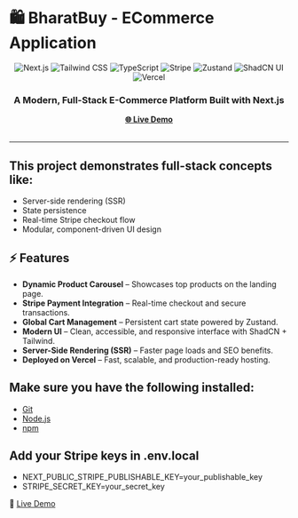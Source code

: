 # 🛍️ BharatBuy - ECommerce Application

<div align="center">
  <div>
    <img src="https://img.shields.io/badge/-Next.js-000000?style=for-the-badge&logo=next.js&logoColor=white" alt="Next.js" />
    <img src="https://img.shields.io/badge/-TailwindCSS-38B2AC?style=for-the-badge&logo=tailwindcss&logoColor=white" alt="Tailwind CSS" />
    <img src="https://img.shields.io/badge/-TypeScript-3178C6?style=for-the-badge&logo=typescript&logoColor=white" alt="TypeScript" />
    <img src="https://img.shields.io/badge/-Stripe-6772E5?style=for-the-badge&logo=stripe&logoColor=white" alt="Stripe" />
    <img src="https://img.shields.io/badge/-Zustand-000000?style=for-the-badge&logoColor=white" alt="Zustand" />
    <img src="https://img.shields.io/badge/-ShadCN_UI-000000?style=for-the-badge&logo=shadcnui&logoColor=white" alt="ShadCN UI" />
    <img src="https://img.shields.io/badge/-Vercel-000000?style=for-the-badge&logo=vercel&logoColor=white" alt="Vercel" />
  </div>
  <h3 align="center">A Modern, Full-Stack E-Commerce Platform Built with Next.js</h3>
  <div align="center">
    <a href="https://next-ecommerce-orcin-one.vercel.app/" target="_blank"><b>🌐 Live Demo</b></a> 
  </div>
  <br />
</div>

---
## This project demonstrates full-stack concepts like:
  - Server-side rendering (SSR)
  - State persistence
  - Real-time Stripe checkout flow
  - Modular, component-driven UI design

## ⚡️ Features

- **Dynamic Product Carousel** – Showcases top products on the landing page.  
- **Stripe Payment Integration** – Real-time checkout and secure transactions.  
- **Global Cart Management** – Persistent cart state powered by Zustand.  
- **Modern UI** – Clean, accessible, and responsive interface with ShadCN + Tailwind.  
- **Server-Side Rendering (SSR)** – Faster page loads and SEO benefits.  
- **Deployed on Vercel** – Fast, scalable, and production-ready hosting.

## Make sure you have the following installed:
  - [Git](https://git-scm.com/)
  - [Node.js](https://nodejs.org/)
  - [npm](https://www.npmjs.com/)

## Add your Stripe keys in .env.local
 - NEXT_PUBLIC_STRIPE_PUBLISHABLE_KEY=your_publishable_key
 - STRIPE_SECRET_KEY=your_secret_key

🔗 [Live Demo](https://next-ecommerce-orcin-one.vercel.app/)

